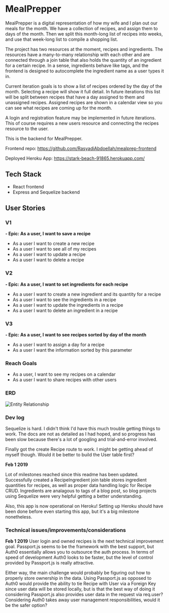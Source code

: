 # MealPrepper
MealPrepper is a digital representation of how my wife and I plan out our meals for the month. We have a collection of recipes, and assign them to days of the month. Then we split this month-long list of recipes into weeks, and use that week-long list to compile a shopping list.

The project has two resources at the moment, recipes and ingredients. The resources have a many-to-many relationship with each other and are connected through a join table that also holds the quantity of an ingredient for a certain recipe. In a sense, ingredients behave like tags, and the frontend is designed to autocomplete the ingredient name as a user types it in.

Current iteration goals is to show a list of recipes ordered by the day of the month. Selecting a recipe will show it full detail. In future iterations this list will be split between recipes that have a day assigned to them and unassigned recipes. Assigned recipes are shown in a calendar view so you can see what recipes are coming up for the month.

A login and registration feature may be implemented in future iterations. This of course requires a new users resource and connecting the recipes resource to the user.

This is the backend for MealPrepper.

Frontend repo: https://github.com/RasyadiAbdoellah/mealprep-frontend

Deployed Heroku App: https://stark-beach-91865.herokuapp.com/

## Tech Stack
- React frontend
- Express and Sequelize backend

## User Stories
### V1
**- Epic: As a user, I want to save a recipe**
- As a user I want to create a new recipe
- As a user I want to see all of my recipes
- As a user I want to update a recipe
- As a user I want to delete a recipe

### V2
**- Epic: As a user, I want to set ingredients for each recipe**
- As a user I want to create a new ingredient and its quantity for a recipe
- As a user I want to see the ingredients in a recipe
- As a user I want to update the ingredients in a recipe
- As a user I want to delete an ingredient in a recipe

### V3
**- Epic: As a user, I want to see recipes sorted by day of the month**
- As a user I want to assign a day for a recipe
- As a user I want the information sorted by this parameter

### Reach Goals
- As a user, I want to see my recipes on a calendar
- As a user I want to share recipes with other users


### ERD

![Entity Relationship](https://i.imgur.com/B4OTHFL.png)

### Dev log

Sequelize is hard. I didn't think I'd have this much trouble getting things to work. The docs are not as detailed as I had hoped, and so progress has been slow because there's a lot of googling and trial-and-error involved.


Finally got the create Recipe route to work. I might be getting ahead of myself though. Would it be better to build the User table first?


**Feb 1 2019**

Lot of milestones reached since this readme has been updated. Successfully created a RecipeIngredient join table stores ingredient quantities for recipes, as well as proper data handling logic for Recipe CRUD. Ingredients are analagous to tags of a blog post, so blog projects using Sequelize were very helpful getting a better understanding.

Also, this app is now operational on Heroku! Setting up Heroku should have been done before even starting this app, but it's a big milestone nonetheless.

### Technical issues/improvements/considerations

**Feb 1 2019**
User login and owned recipes is the next technical improvement goal. Passport.js seems to be the framework with the best support, but Auth0 essentially allows you to outsource the auth process. In terms of speed of development Auth0 looks to be faster, but the level of control provided by Passport.js is really attractive.

Either way, the main challenge would probably be figuring out how to properly store ownership in the data. Using Passport.js as opposed to Auth0 would provide the ability to tie Recipe with User via a Foreign Key since user data will be stored locally, but is that the best way of doing it considering Passport.js also provides user data in the request via req.user? Considering Auth0 takes away user management responsibilities, would it be the safer option?

